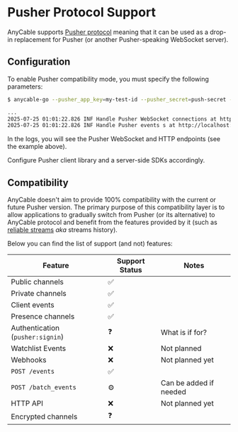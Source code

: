 # Pusher Protocol Support

AnyCable supports [Pusher protocol](https://pusher.com/docs/channels/library_auth_reference/pusher-websockets-protocol) meaning that it can be used as a drop-in replacement for Pusher (or another Pusher-speaking WebSocket server).

## Configuration

To enable Pusher compatibility mode, you must specify the following parameters:

```sh
$ anycable-go --pusher_app_key=my-test-id --pusher_secret=push-secret --pusher_auth_key=push-key

...
2025-07-25 01:01:22.826 INF Handle Pusher WebSocket connections at http://localhost:8080/app/my-test-id nodeid=7PKs0u
2025-07-25 01:01:22.826 INF Handle Pusher events s at http://localhost:8080/app/my-test-id/events nodeid=7PKs0u

```

In the logs, you will see the Pusher WebSocket and HTTP endpoints (see the example above).

Configure Pusher client library and a server-side SDKs accordingly.

## Compatibility

AnyCable doesn't aim to provide 100% compatibility with the current or future Pusher version. The primary purpose of this compatibility layer is to allow applications to gradually switch from Pusher (or its alternative) to AnyCable protocol and benefit from the features provided by it (such as [reliable streams](./reliable_streams.md) _aka_ streams history).

Below you can find the list of support (and not) features:

| Feature | Support Status | Notes |
|---------|----------------|-------|
| Public channels | ✅ | |
| Private channels | ✅ | |
| Client events | ✅ | |
| Presence channels | ✅ | |
| Authentication (`pusher:signin`) |❓| What is if for? |
| Watchlist Events | ❌ | Not planned |
| Webhooks | ❌ | Not planned yet |
| `POST /events` | ✅ |  |
| `POST /batch_events` | ⚙️ | Can be added if needed |
| HTTP API | ❌ | Not planned yet |
| Encrypted channels |❓|  |
